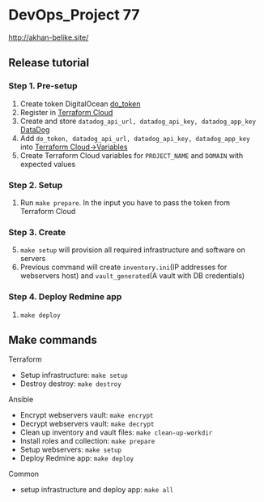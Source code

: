 # DevOps_Project 77 

<!---[![Actions Status](https://github.com/qquber/devops-for-programmers-project-77/workflows/hexlet-check/badge.svg)](https://github.com/qquber/devops-for-programmers-project-77/actions)-->

http://akhan-belike.site/


## Release tutorial

### Step 1. Pre-setup

1. Create token DigitalOcean [do_token](https://docs.digitalocean.com/reference/api/create-personal-access-token/)
2. Register in [Terraform Cloud](https://app.terraform.io)
3. Create and store `datadog_api_url, datadog_api_key, datadog_app_key` [DataDog](https://app.datadoghq.eu/)
4. Add `do_token, datadog_api_url, datadog_api_key, datadog_app_key` into [Terraform Cloud->Variables](https://app.terraform.io/app/qquber/workspaces/qquber/variables)
5. Create Terraform Cloud variables for `PROJECT_NAME` and `DOMAIN` with expected values

### Step 2. Setup 

1. Run `make prepare`. In the input you have to pass the token from Terraform Cloud

### Step 3. Create 
5. `make setup` will provision all required infrastructure and software on servers
6. Previous command will create `inventory.ini`(IP addresses for webservers host) and `vault_generated`(A vault with DB credentials)

### Step 4. Deploy Redmine app

1. `make deploy`

## Make commands
Terraform
- Setup infrastructure: `make setup`
- Destroy destroy: `make destroy`

Ansible
- Encrypt webservers vault: `make encrypt`
- Decrypt webservers vault: `make decrypt`
- Clean up inventory and vault files: `make clean-up-workdir`
- Install roles and collection: `make prepare`
- Setup webservers: `make setup`
- Deploy Redmine app: `make deploy`

Common
- setup infrastructure and deploy app: `make all`
